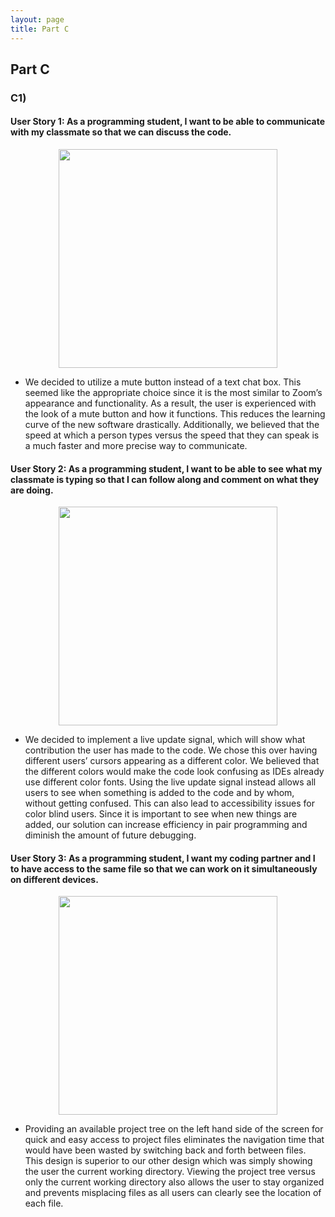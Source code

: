 ```yaml
---
layout: page
title: Part C
---
```

## Part C

### C1) 

#### User Story 1: As a programming student, I want to be able to communicate with my classmate so that we can discuss the code.
<p align="center">
<img src="https://i.imgur.com/xiKbFCb.png" width="350">
</p>

* We decided to utilize a mute button instead of a text chat box. This seemed like the appropriate choice since it is the most similar to Zoom’s appearance and functionality. 
As a result, the user is experienced with the look of a mute button and how it functions. This reduces the learning curve of the new software drastically. 
Additionally, we believed that the speed at which a person types versus the speed that they can speak is a much faster and more precise way to communicate. 

#### User Story 2: As a programming student, I want to be able to see what my classmate is typing so that I can follow along and comment on what they are doing.
<p align="center">
<img src="https://i.imgur.com/dMezaJe.png" width="350">
</p>

* We decided to implement a live update signal, which will show what contribution the user has made to the code. We chose this over having different users’ cursors appearing 
as a different color. We believed that the different colors would make the code look confusing as IDEs already use different color fonts. Using the live update signal instead 
allows all users to see when something is added to the code and by whom, without getting confused. This can also lead to accessibility issues for color blind users. Since it is 
important to see when new things are added, our solution can increase efficiency in pair programming and diminish the amount of future debugging. 

#### User Story 3: As a programming student, I want my coding partner and I to have access to the same file so that we can work on it simultaneously on different devices.
<p align="center">
<img src="https://i.imgur.com/j1C0EFe.png" width="350">
</p>

* Providing an available project tree on the left hand side of the screen for quick and easy access to project files eliminates the navigation time that would have been wasted
by switching back and forth between files. This design is superior to our other design which was simply showing the user the current working directory. Viewing the project tree
versus only the current working directory also allows the user to stay organized and prevents misplacing files as all users can clearly see the location of each file.
